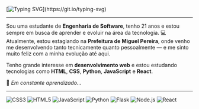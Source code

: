 [![Typing SVG](https://readme-typing-svg.demolab.com?font=Fira+Code&size=25&pause=1000&color=C8A2C8&width=435&lines=Meu+nome+é+Juliana+Martins!;Seja+bem-vindo(a)!)](https://git.io/typing-svg)


---

Sou uma estudante de **Engenharia de Software**, tenho 21 anos e estou sempre em busca de aprender e evoluir na área da tecnologia. 💻  
Atualmente, estou estagiando na **Prefeitura de Miguel Pereira**, onde venho me desenvolvendo tanto tecnicamente quanto pessoalmente — e me sinto muito feliz com a minha evolução até aqui. 

Tenho grande interesse em **desenvolvimento web** e estou estudando tecnologias como **HTML**, **CSS**, **Python**, **JavaScript** e **React**.  


🌸 *Em constante aprendizado...*

---

<!-- ✨ Tecnologias -->
![CSS3](https://img.shields.io/badge/CSS3-%23F8C8DC.svg?style=for-the-badge&logo=css3&logoColor=%231572B6)
![HTML5](https://img.shields.io/badge/HTML5-%23F8C8DC.svg?style=for-the-badge&logo=html5&logoColor=%23E34F26)
![JavaScript](https://img.shields.io/badge/JavaScript-%23F8C8DC.svg?style=for-the-badge&logo=javascript&logoColor=%23F7DF1E)
![Python](https://img.shields.io/badge/Python-%23F8C8DC.svg?style=for-the-badge&logo=python&logoColor=3670A0)
![Flask](https://img.shields.io/badge/Flask-%23F8C8DC.svg?style=for-the-badge&logo=flask&logoColor=000000)
![Node.js](https://img.shields.io/badge/Node.js-%23F8C8DC.svg?style=for-the-badge&logo=node.js&logoColor=43853D)
![React](https://img.shields.io/badge/React-%23F8C8DC.svg?style=for-the-badge&logo=react&logoColor=61DAFB)
